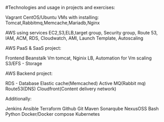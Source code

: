 #Technologies and usage in projects and exercises:

Vagrant CentOS/Ubuntu VMs with installing: Tomcat,Rabbitmq,Memcache,Mariadb,Nginx

AWS using services EC2,S3,ELB,target group, Security group, Route 53, IAM, ACM, RDS, Cloudwatch, AMI, Launch Template, Autoscaling

AWS PaaS & SaaS project:

Frontend 
Beanstalk Vm tomcat, Nginix LB, Automation for Vm scaling
S3/EFS - Storage

AWS Backend project:

RDS - Database
Elastic cache(Memcached)
Active MQ(Rabbit mq)
Route53(DNS)
Cloudfront(Content delivery network)

Additionally:

Jenkins
Ansible
Terraform
Github
Git
Maven
Sonarqube
NexusOSS
Bash
Python
Docker/Docker compose
Kubernetes
